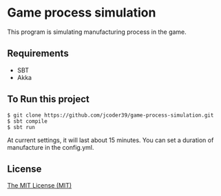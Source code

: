 Game process simulation
=======================
This program is simulating manufacturing process in the game. 

## Requirements
* SBT
* Akka

## To Run this project
```shell
$ git clone https://github.com/jcoder39/game-process-simulation.git
$ sbt compile
$ sbt run
```
At current settings, it will last about 15 minutes. You can set a duration of manufacture in the config.yml.

## License

[The MIT License (MIT)](LICENSE.md)